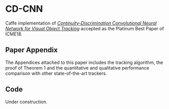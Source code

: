 # CD-CNN
Caffe implementation of [*Continuity-Discrimination Convolutional Neural Network for Visual Object Tracking*](https://arxiv.org/abs/2104.08739) accepted as the Platinum Best Paper of ICME18.

## Paper Appendix
The Appendices attached to this paper includes the tracking algorithm, the proof of Theorem 1 and the quantitative and qualitative performance comparison with other state-of-the-art trackers.

## Code
Under construction.
